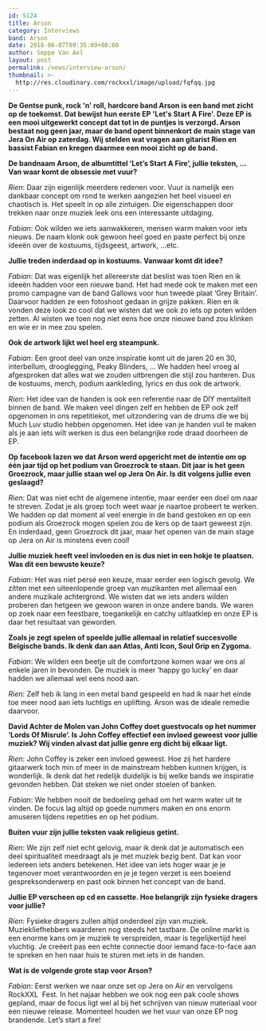 ```yaml
---
id: 5124
title: Arson
category: Interviews
band: Arson
date: 2018-06-07T09:35:09+00:00
author: Seppe Van Ael
layout: post
permalink: /news/interview-arson/
thumbnail: >-
  http://res.cloudinary.com/rockxxl/image/upload/fqfqq.jpg
---
```

**De Gentse punk, rock 'n' roll, hardcore band Arson is een band met zicht op de toekomst. Dat bewijst hun eerste EP 'Let's Start A Fire'. Deze EP is een mooi uitgewerkt concept dat tot in de puntjes is verzorgd. Arson bestaat nog geen jaar, maar de band opent binnenkort de main stage van Jera On Air op zaterdag. Wij stelden wat vragen aan gitarist Rien en bassist Fabian en kregen daarmee een mooi zicht op de band.**

**De bandnaam Arson, de albumtittel ‘Let’s Start A Fire’, jullie teksten, … Van waar komt de obsessie met vuur?**

_Rien_: Daar zijn eigenlijk meerdere redenen voor. Vuur is namelijk een dankbaar concept om rond te werken aangezien het heel visueel en chaotisch is. Het speelt in op alle zintuigen. Die eigenschappen door trekken naar onze muziek leek ons een interessante uitdaging.

_Fabian_: Ook wilden we iets aanwakkeren, mensen warm maken voor iets nieuws. De naam klonk ook gewoon heel goed en paste perfect bij onze ideeën over de kostuums, tijdsgeest, artwork, …etc.

**Jullie treden inderdaad op in kostuums. Vanwaar komt dit idee?**

_Fabian_: Dat was eigenlijk het allereerste dat beslist was toen Rien en ik ideeën hadden voor een nieuwe band. Het had mede ook te maken met een promo campagne van de band Gallows voor hun tweede plaat ‘Grey Britain’. Daarvoor hadden ze een fotoshoot gedaan in grijze pakken. Rien en ik vonden deze look zo cool dat we wisten dat we ook zo iets op poten wilden zetten. Al wisten we toen nog niet eens hoe onze nieuwe band zou klinken en wie er in mee zou spelen.

**Ook de artwork lijkt wel heel erg steampunk.** 

_Fabian_: Een groot deel van onze inspiratie komt uit de jaren 20 en 30, interbellum, drooglegging, Peaky Blinders, &#8230; We hadden heel vroeg al afgesproken dat alles wat we zouden uitbrengen die stijl zou hanteren. Dus de kostuums, merch, podium aankleding, lyrics en dus ook de artwork.

_Rien_: Het idee van de handen is ook een referentie naar de DIY mentaliteit binnen de band. We maken veel dingen zelf en hebben de EP ook zelf opgenomen in ons repetitiekot, met uitzondering van de drums die we bij Much Luv studio hebben opgenomen. Het idee van je handen vuil te maken als je aan iets wilt werken is dus een belangrijke rode draad doorheen de EP.

**Op facebook lazen we dat Arson werd opgericht met de intentie om op één jaar tijd op het podium van Groezrock te staan. Dit jaar is het geen Groezrock, maar jullie staan wel op Jera On Air. Is dit volgens jullie even geslaagd?** 

_Rien_: Dat was niet echt de algemene intentie, maar eerder een doel om naar te streven. Zodat je als groep toch weet waar je naartoe probeert te werken. We hadden op dat moment al veel energie in de band gestoken en op een podium als Groezrock mogen spelen zou de kers op de taart geweest zijn. En inderdaad, geen Groezrock dit jaar, maar het openen van de main stage op Jera on Air is minstens even cool!

**Jullie muziek heeft veel invloeden en is dus niet in een hokje te plaatsen. Was dit een bewuste keuze?** 

_Fabian_: Het was niet persé een keuze, maar eerder een logisch gevolg. We zitten met een uiteenlopende groep van muzikanten met allemaal een andere muzikale achtergrond. We wisten dat we iets anders wilden proberen dan hetgeen we gewoon waren in onze andere bands. We waren op zoek naar een feestbare, toegankelijk en catchy uitlaatklep en onze EP is daar het resultaat van geworden.

**Zoals je zegt spelen of speelde jullie allemaal in relatief succesvolle Belgische bands. Ik denk dan aan Atlas, Anti Icon, Soul Grip en Zygoma.** 

_Fabian_: We wilden een beetje uit de comfortzone komen waar we ons al enkele jaren in bevonden. De muziek is meer ‘happy go lucky’ en daar hadden we allemaal wel eens nood aan.

_Rien_: Zelf heb ik lang in een metal band gespeeld en had ik naar het einde toe meer nood aan iets luchtigs en uplifting. Arson was de ideale remedie daarvoor.

**David Achter de Molen van John Coffey doet guestvocals op het nummer ‘Lords Of Misrule’. Is John Coffey effectief een invloed geweest voor jullie muziek? Wij vinden alvast dat jullie genre erg dicht bij elkaar ligt.**

_Rien_: John Coffey is zeker een invloed geweest. Hoe zij het hardere gitaarwerk toch min of meer in de mainstream hebben kunnen krijgen, is wonderlijk. Ik denk dat het redelijk duidelijk is bij welke bands we inspiratie gevonden hebben. Dat steken we niet onder stoelen of banken.

_Fabian_: We hebben nooit de bedoeling gehad om het warm water uit te vinden. De focus lag altijd op goede nummers maken en ons enorm amuseren tijdens repetities en op het podium.

**Buiten vuur zijn jullie teksten vaak religieus getint.** 

_Rien_: We zijn zelf niet echt gelovig, maar ik denk dat je automatisch een deel spiritualiteit meedraagt als je met muziek bezig bent. Dat kan voor iedereen iets anders betekenen. Het idee van iets hoger waar je je tegenover moet verantwoorden en je je tegen verzet is een boeiend gespreksonderwerp en past ook binnen het concept van de band.

**Jullie EP verscheen op cd en cassette. Hoe belangrijk zijn fysieke dragers voor jullie?** 

_Rien_: Fysieke dragers zullen altijd onderdeel zijn van muziek. Muziekliefhebbers waarderen nog steeds het tastbare. De online markt is een enorme kans om je muziek te verspreiden, maar is tegelijkertijd heel vluchtig. Je creëert pas een echte connectie door iemand face-to-face aan te spreken en hen naar huis te sturen met iets in de handen.

**Wat is de volgende grote stap voor Arson?**

_Fabian_: Eerst werken we naar onze set op Jera on Air en vervolgens RockXXL  Fest. In het najaar hebben we ook nog een pak coole shows gepland, maar de focus ligt wel al bij het schrijven van nieuw materiaal voor een nieuwe release. Momenteel houden we het vuur van onze EP nog brandende. Let’s start a fire!
